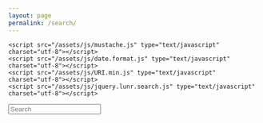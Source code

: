 ```yaml
---
layout: page
permalink: /search/
---
```

<script src="/assets/js/lunr.min.js" type="text/javascript" charset="utf-8"></script>
	<script src="/assets/js/mustache.js" type="text/javascript" charset="utf-8"></script>
	<script src="/assets/js/date.format.js" type="text/javascript" charset="utf-8"></script>
	<script src="/assets/js/URI.min.js" type="text/javascript" charset="utf-8"></script>
	<script src="/assets/js/jquery.lunr.search.js" type="text/javascript" charset="utf-8"></script>

<div id="search">
  <form action="/search" method="get">
    <input type="text" id="search-query" name="q" placeholder="Search" autocomplete="off">
  </form>
</div>

<section id="search-results" style="display: none;">
  <p>Search results</p>
  <div class="entries">
  </div>
</section>



<script id="search-results-template" type="text/mustache">
  {{#entries}}
    <article>
      <h3>
        {{#date}}<small><time datetime="{{pubdate}}" pubdate>{{displaydate}}</time></small>{{/date}}
        <a href="{{url}}">{{title}}</a>
      </h3>
    </article>
  {{/entries}}
</script>


<script type="text/javascript">
  $(function() {
    $('#search-query').lunrSearch({
      indexUrl: '/search.json',             // URL of the `search.json` index data for your site
      results:  '#search-results',          // jQuery selector for the search results container
      entries:  '.entries',                 // jQuery selector for the element to contain the results list, must be a child of the results element above.
      template: '#search-results-template'  // jQuery selector for the Mustache.js template
    });
  });
</script>